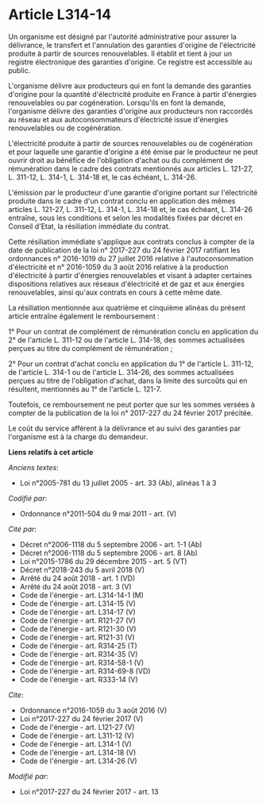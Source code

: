 # Article L314-14

Un organisme est désigné par l'autorité administrative pour assurer la délivrance, le transfert et l'annulation des garanties
d'origine de l'électricité produite à partir de sources renouvelables. Il établit et tient à jour un registre électronique
des garanties d'origine. Ce registre est accessible au public. 

L'organisme délivre aux producteurs qui en font la demande des garanties d'origine pour la quantité d'électricité produite en
France à partir d'énergies renouvelables ou par cogénération. Lorsqu'ils en font la demande, l'organisme délivre des
garanties d'origine aux producteurs non raccordés au réseau et aux autoconsommateurs d'électricité issue d'énergies
renouvelables ou de cogénération. 

L'électricité produite à partir de sources renouvelables ou de cogénération et pour laquelle une garantie d'origine a été
émise par le producteur ne peut ouvrir droit au bénéfice de l'obligation d'achat ou du complément de rémunération dans le
cadre des contrats mentionnés aux articles L. 121-27, L. 311-12, L. 314-1, L. 314-18 et, le cas échéant, L. 314-26. 

L'émission par le producteur d'une garantie d'origine portant sur l'électricité produite dans le cadre d'un contrat conclu en
application des mêmes articles L. 121-27, L. 311-12, L. 314-1, L. 314-18 et, le cas échéant, L. 314-26 entraîne, sous les
conditions et selon les modalités fixées par décret en Conseil d'Etat, la résiliation immédiate du contrat. 

Cette résiliation immédiate s'applique aux contrats conclus à compter de la date de publication de la loi n° 2017-227 du 24
février 2017 ratifiant les ordonnances n° 2016-1019 du 27 juillet 2016 relative à l'autoconsommation d'électricité et n°
2016-1059 du 3 août 2016 relative à la production d'électricité à partir d'énergies renouvelables et visant à adapter
certaines dispositions relatives aux réseaux d'électricité et de gaz et aux énergies renouvelables, ainsi qu'aux contrats en
cours à cette même date. 

La résiliation mentionnée aux quatrième et cinquième alinéas du présent article entraîne également le remboursement : 

1° Pour un contrat de complément de rémunération conclu en application du 2° de l'article L. 311-12 ou de l'article L.
314-18, des sommes actualisées perçues au titre du complément de rémunération ; 

2° Pour un contrat d'achat conclu en application du 1° de l'article L. 311-12, de l'article L. 314-1 ou de l'article L.
314-26, des sommes actualisées perçues au titre de l'obligation d'achat, dans la limite des surcoûts qui en résultent,
mentionnés au 1° de l'article L. 121-7. 

Toutefois, ce remboursement ne peut porter que sur les sommes versées à compter de la publication de la loi n° 2017-227 du 24
février 2017 précitée. 

Le coût du service afférent à la délivrance et au suivi des garanties par l'organisme est à la charge du demandeur.

**Liens relatifs à cet article**

_Anciens textes_:

  - Loi n°2005-781 du 13 juillet 2005 - art. 33 (Ab), alinéas 1 à 3

_Codifié par_:

  - Ordonnance n°2011-504 du 9 mai 2011 - art. (V)

_Cité par_:

  - Décret n°2006-1118 du 5 septembre 2006 - art. 1-1 (Ab)
  - Décret n°2006-1118 du 5 septembre 2006 - art. 8 (Ab)
  - Loi n°2015-1786 du 29 décembre 2015 - art. 5 (VT)
  - Décret n°2018-243 du 5 avril 2018 (V)
  - Arrêté du 24 août 2018 - art. 1 (VD)
  - Arrêté du 24 août 2018 - art. 3 (V)
  - Code de l'énergie - art. L314-14-1 (M)
  - Code de l'énergie - art. L314-15 (V)
  - Code de l'énergie - art. L314-17 (V)
  - Code de l'énergie - art. R121-27 (V)
  - Code de l'énergie - art. R121-30 (V)
  - Code de l'énergie - art. R121-31 (V)
  - Code de l'énergie - art. R314-25 (T)
  - Code de l'énergie - art. R314-35 (V)
  - Code de l'énergie - art. R314-58-1 (V)
  - Code de l'énergie - art. R314-69-8 (VD)
  - Code de l'énergie - art. R333-14 (V)

_Cite_:

  - Ordonnance n°2016-1059 du 3 août 2016 (V)
  - Loi n°2017-227 du 24 février 2017 (V)
  - Code de l'énergie - art. L121-27 (V)
  - Code de l'énergie - art. L311-12 (V)
  - Code de l'énergie - art. L314-1 (V)
  - Code de l'énergie - art. L314-18 (V)
  - Code de l'énergie - art. L314-26 (V)

_Modifié par_:

  - Loi n°2017-227 du 24 février 2017 - art. 13

